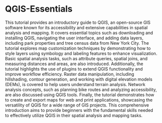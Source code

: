 # QGIS-Essentials

This tutorial provides an introductory guide to QGIS, an open-source GIS software known for its accessibility and extensive capabilities in spatial analysis and mapping. It covers essential topics such as downloading and installing QGIS, navigating the user interface, and adding data layers, including park properties and tree census data from New York City. The tutorial explores map customization techniques by demonstrating how to style layers using symbology and labeling features to enhance visualization. Basic spatial analysis tasks, such as attribute queries, spatial joins, and measuring distances and areas, are also introduced. Additionally, the tutorial highlights the use of plugins to extend QGIS functionality and improve workflow efficiency. Raster data manipulation, including hillshading, contour generation, and working with digital elevation models (DEMs), is covered to help users understand terrain analysis. Network analysis concepts, such as planning bike routes and analyzing accessibility, are also discussed using QGIS tools. Finally, the tutorial demonstrates how to create and export maps for web and print applications, showcasing the versatility of QGIS for a wide range of GIS projects. This comprehensive introduction aims to provide beginners with the fundamental skills needed to effectively utilize QGIS in their spatial analysis and mapping tasks.
